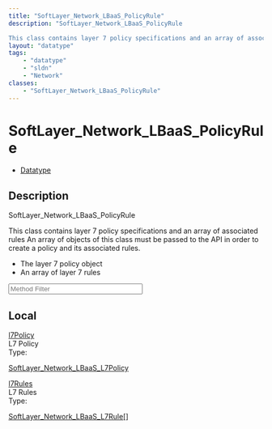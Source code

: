 ```yaml
---
title: "SoftLayer_Network_LBaaS_PolicyRule"
description: "SoftLayer_Network_LBaaS_PolicyRule 

This class contains layer 7 policy specifications and an array of associated rules... "
layout: "datatype"
tags:
    - "datatype"
    - "sldn"
    - "Network"
classes:
    - "SoftLayer_Network_LBaaS_PolicyRule"
---
```


# SoftLayer_Network_LBaaS_PolicyRule
<div id='service-datatype'>
    <ul id='sldn-reference-tabs'>
        <li id='datatype'> <a href='/reference/datatypes/SoftLayer_Network_LBaaS_PolicyRule' >Datatype</a></li>
    </ul>
</div>

## Description 
SoftLayer_Network_LBaaS_PolicyRule 

This class contains layer 7 policy specifications and an array of associated rules An array of objects of this class must be passed to the API in order to create a policy and its associated rules. <ul> <li>The layer 7 policy object </li> <li>An array of layer 7 rules </li> </ul> 





<!-- Service Filer BEGIN -->
<div class="view-filters">
        <div class="clearfix">
            <div class="search-input-box">
                <input placeholder="Method Filter" onkeyup="titleSearch(inputId='prop-input', divId='properties', elementClass='prop-row')" 
                    type="text" id="prop-input" value="" size="30" maxlength="128" class="form-text">
            </div>
        </div>
</div>
<!-- Service Filer END -->

<div id="properties" class="content">
    <div id="localProperties" class="prop-content" >
        <h2>Local</h2>
                <div class='prop-row views-row'>
            <span class='views-field-title'>
                <a href="#l7Policy" name=l7Policy>l7Policy</a>
            </span>
            <div class='views-field-body'>L7 Policy </div>
            <span class="type-label">Type:</span> 
            <div class='type-content'>
                <p><a href='/reference/datatypes/SoftLayer_Network_LBaaS_L7Policy'>SoftLayer_Network_LBaaS_L7Policy </a></p>
            </div>
        </div>
                <div class='prop-row views-row'>
            <span class='views-field-title'>
                <a href="#l7Rules" name=l7Rules>l7Rules</a>
            </span>
            <div class='views-field-body'>L7 Rules </div>
            <span class="type-label">Type:</span> 
            <div class='type-content'>
                <p><a href='/reference/datatypes/SoftLayer_Network_LBaaS_L7Rule'>SoftLayer_Network_LBaaS_L7Rule[] </a></p>
            </div>
        </div>
            </div>
    </div>


